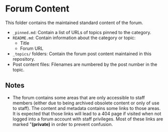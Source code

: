 # Forum Content

This folder contains the maintained standard content of the forum.

- `_pinned.md`: Contain a list of URLs of topics pinned to the category.
- `README.md`: Contain information about the category or topic:
  - Title
  - Forum URL
- `_topics/` folders: Contain the forum post content maintained in this repository.
- Post content files: Filenames are numbered by the post number in the topic.

## Notes

- The forum contains some areas that are only accessible to staff members (either due to being archived obsolete content or only of use to staff). The content and metadata contains some links to those areas. It is expected that those links will lead to a 404 page if visited when not logged into a forum account with staff privileges. Most of these links are marked "**(private)** in order to prevent confusion.
